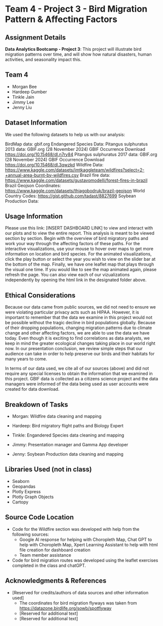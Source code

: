# Team 4 - Project 3 - Bird Migration Pattern & Affecting Factors

## Assignment Details
**Data Analytics Bootcamp - Project 3**: This project will illustrate bird migration patterns over time, and will show how natural disasters, human activities, and seasonality impact this.

## Team 4

* Morgan Bee
* Hardeep Gumber
* Tinkle Jain
* Jimmy Lee
* Jenny Liu

## Dataset Information

We used the following datasets to help us with our analysis: 

BirdMap data: gbif.org 
Endangered Species Data: 
Pitangus sulphuratus 2013 data: GBIF.org (28 November 2024) GBIF Occurrence Download https://doi.org/10.15468/dl.n7ry84
Pitangus sulphuratus 2017 data: GBIF.org (28 November 2024) GBIF Occurrence Download https://doi.org/10.15468/dl.3qwzkd
Wildfire Data: https://www.kaggle.com/datasets/imtkaggleteam/wildfires?select=2-+annual-area-burnt-by-wildfires.csv
Brazil fire data: https://www.kaggle.com/datasets/gustavomodelli/forest-fires-in-brazil
Brazil Geojson Coordinates: https://www.kaggle.com/datasets/thiagobodruk/brazil-geojson
World Country Codes: https://gist.github.com/tadast/8827699
Soybean Production Data: 

## Usage Information

Please use this link: [INSERT DASHBOARD LINK] to view and interact with our plots and to view the entire report. This analysis is meant to be viewed section by section. Begin with the overview of bird migratory paths and work your way through the affecting factors of these paths. For the interactive visualizations, use your mouse to hover over maps to get more information on location and bird species. For the animated visualizations, click the play button or select the year you wish to view on the slider bar at the bottom of the map. Finally, we have one leaflet map that plays through the visual one time. If you would like to see the map animated again, please refresh the page. You can also view each of our vizualizations independently by opening the html link in the designated folder above. 

## Ethical Considerations

Because our data came from public sources, we did not need to ensure we were violating particular privacy acts such as HIPAA. However, it is important to remember that the data we examine in this project would not be possible without the tragic decline in bird populations globally. Because of their dropping populations, changing migration patterns due to climate change and other affecting factors, we are able to use the data we have today. Even though it is exciting to find correlations as data analysts, we keep in mind the greater ecological changes taking place in our world right now. In our presentation conclusion, we review simple steps that our audience can take in order to help preserve our birds and their habitats for many years to come. 

In terms of our data used, we cite all of our sources (above) and did not require any special licenses to obtain the information that we examined in this project. GBIF data is collected as a citizens science project and the data managers were informed of the data being used as user accounts were created for data download. 

## Breakdown of Tasks

* Morgan: Wildfire data cleaning and mapping

* Hardeep: Bird migratory flight paths and Biology Expert

* Tinkle: Engandered Species data cleaning and mapping

* Jimmy: Presentation manager and Gamma App developer

* Jenny: Soybean Production data cleaning and mapping

## Libraries Used (not in class)
* Seaborn
* Geopandas
* Plotly Express
* Plotly Graph Objects
* Cartopy



## Source Code Location

* Code for the Wildfire section was developed with help from the following sources: 
    * Google AI response for helping with Choropleth Map, Chat GPT to help with Choropleth Map, Xpert Learning Assistant to help with html file creation for dashboard creation
    * Team member assistance
* Code for bird migration routes was developed using the leaflet exercises completed in the class and chatGPT.
  
## Acknowledgments & References

* [Reserved for credits/authors of data sources and other information used]
  * The coordinates for bird migration flyways was taken from https://datazone.birdlife.org/sowb/spotflyway
  * [Reserved for additional text]
  * [Reserved for additional text]

